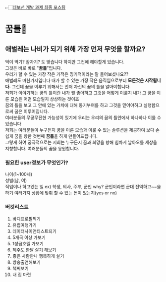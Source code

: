 
👉🏻[데보션 개발 과제 최종 포스팅](https://yunamom.tistory.com](https://devocean.sk.com/search/techBoardDetail.do?ID=165466&boardType=&query=%EA%BF%88%ED%8B%80&searchData=&page=&subIndex=&idList=) "꿈틀 서비스 소개")    



# 꿈틀🐛
## 애벌레는 나비가 되기 위해 가장 먼저 무엇을 할까요?
먹이 먹기? 잠자기? 도 맞습니다 하지만 그전에 해야할게 있습니다.  
그것은 바로 바로 "**꿈틀**"입니다.   
우리가 할 수 있는 가장 작은 기적은 밍기적이라는 말 들어보셨나요??  
애벌레도 마찬가지입니다 내가 할 수 있는 가장 작은 움직임으로부터 **모든것은 시작됩니다.**
그런데 꿈을 이루기 위해서는 먼저 자신의 꿈의 틀을 알아야합니다.   
저희가 이야기하는 꿈의 틀이란 내가 뭘 좋아하고 그것을 어떻게 이룰지 내가 그 꿈을 이룬 모습은 어떤 모습일지 상상하는 것이죠  
꿈의 틀을 보고 그 안에 있는 가치에 대해 동기부여를 하고 그것을 믿어야하고 실행함으로써 꿈은 이루어집니다.   
여러분들의 무궁무진한 가능성이 있기에 우리는 우리의 꿈의 틀안에서 하나하나 이룰 수 있습니다   
저희는 여러분들이 누구든지 꿈을 이룬 모습과 이룰 수 있는 솔루션을 제공하여 보다 손쉽게 꿈을 향한 첫번째 **꿈틀**을 하게 만들어드립니다.  
그렇게 하여 궁극적으로는 저희는 누구든지 꿈과 희망을 향해 힘차게 날아오를 세상을 지향합니다.
여러분들의 꿈을 응원합니다.  

### 필요한 user정보가 무엇인가?
나이(1~100세)  
성별(남, 여)  
직업이나 하고있는 일  ex) 학생, 의사, 주부, 군인 why? 군인이라면 군대 전역하고~~을 하기 여러가지 상황에 맞춰 
할 수 있는 돈이 있는지(yes or no)


### 버킷리스트
1. 바디프로필찍기
2. 유럽여행가기
3. 데이터사이언티스트되기
4. 5개국 이상 가보기
5. 1성급호텔 가보기
6. 제주도 한달 살기 해보기
7. 좋은 사람만나 행복하게 살기
8. 방송출연해보기
9. 책써보기
10. 내 집 마련 
